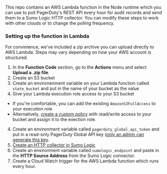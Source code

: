 This repo contains an AWS Lambda function in the Node runtime which you can use to poll PagerDuty's REST API every hour for audit records and send them to a Sumo Logic HTTP collector. You can modify these steps to work with other clouds or to change the polling frequency.

### Setting up the function in Lambda

For convinience, we've included a zip archive you can upload directly to AWS Lambda. Steps may vary depending on how your AWS account is structured.

1. In the **Function Code** section, go to the **Actions** menu and select **Upload a .zip file**.
2. Create an S3 bucket
3. Create an environenment variable on your Lambda function called `state_bucket` and put in the name of your bucket as the value
3. Give your Lambda execution role access to your S3 bucket
* If you're comfortable, you can add the existing `AmazonS3FullAccess` to your execution role
* Alternatively, [create a custom policy](https://aws.amazon.com/premiumsupport/knowledge-center/lambda-execution-role-s3-bucket/) with read/write access to your bucket and assign it to the exection role.
4. Create an environment variable called `pagerduty_global_api_token` and put in a read-only PagerDuty Global API key ([only an admin can generate this key](https://support.pagerduty.com/docs/generating-api-keys#generating-a-general-access-rest-api-key).
5. [Create an HTTP collector in Sumo Logic](https://help.sumologic.com/03Send-Data/Sources/02Sources-for-Hosted-Collectors/HTTP-Source#configure-an-http%C2%A0logs-and-metrics-source)
6. Create an environment variable called `sumologic_endpoint` and paste in the **HTTP Source Address** from the Sumo Logic connector.
7. Create a Cloud Watch trigger for the AWS Lambda function which runs every hour.
